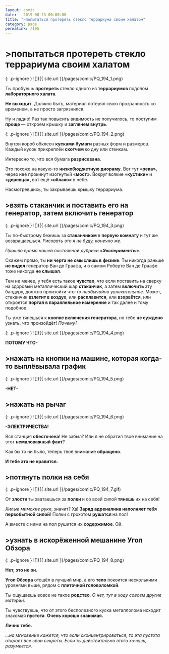 ```yaml
---
layout: comic
date:   2019-08-23 00:00:00 
title: ">попытаться протереть стекло террариума своим халатом"
category: page
permalink: /195
---
```

# >попытаться протереть стекло террариума своим халатом

{: .p-ignore }
![]({{ site.url }}/pages/comic/PQ_194_1.png)

Ты пробуешь <strong>протереть </strong>стекло одного из <strong>террариумов </strong>подолом <strong>лабораторного халата</strong>.

<strong>Не выходит</strong>. Должно быть, материал потерял свою прозрачность со временем, а не просто загрязнился. 

Ну и ладно! Раз так повысить видимость не получилось, то поступим <strong>проще </strong>— откроем крышку и <strong>заглянем внутрь</strong>. 

{: .p-ignore }
![]({{ site.url }}/pages/comic/PQ_194_2.png)

Внутри короб обклеен <strong>кусками бумаги</strong> разных форм и размеров. Каждый кусок прикреплён <strong>скотчем </strong>ко дну или стенкам.

Интересно то, что вся бумага <strong>разрисована</strong>.

Это похоже на какую-то <strong>низкобюджетную диораму</strong>. Вот тут «<strong>река»</strong>, через неё прокинут изогнутый «<strong>мост»</strong>. Вокруг всякие «<strong>кустики» </strong>и «<strong>деревца», </strong>вот ещё «<strong>облако» </strong>в небе.

Насмотревшись, ты закрываешь крышку террариума.

## >взять стаканчик и поставить его на генератор, затем включить генератор

{: .p-ignore }
![]({{ site.url }}/pages/comic/PQ_194_3.png)

Ты по-быстрому бежишь за <strong>стаканчиком </strong>в <strong>первую комнату</strong> и тут же возвращаешься. <em>Рисовать это я не буду, конечно же.</em>

<em>Пришло время нашей постоянной рубрики «<strong><strong>Эксперименты</strong></strong>».</em>

Скажем прямо, ты <strong>ни черта не смыслишь в</strong> <strong>физике</strong>. Ты никогда раньше <strong>не видел</strong> генератор Ван де Граафа, и о самом Роберте Ван де Граафе тоже никогда <strong>не слышал</strong>.

Тем не менее, у тебя есть такое <strong>чувство</strong>, что если поставить на сверху на здоровый металлический шар <strong>стаканчик</strong>, а затем <strong>включить </strong>эту бандуру, должно произойти что-то <em>необычайно увлекательное</em>. Может, стаканчик <strong>взлетит в воздух</strong>, или <strong>расплавится</strong>, или <strong>взорвётся</strong>, или откроется <strong>портал в параллельное измерение</strong> и так далее и тому подобное.

Ты уже тянешься к <strong>кнопке включения</strong> <strong>генератора</strong>, но тебе <strong>не суждено</strong> узнать, что произойдёт! <em>Почему?</em>

{: .p-ignore }
![]({{ site.url }}/pages/comic/PQ_194_4.png)

<strong>ПОТОМУ ЧТО-</strong>

## >нажать на кнопки на машине, которая когда-то выплёвывала график

{: .p-ignore }
![]({{ site.url }}/pages/comic/PQ_194_5.png)

<strong>-НЕТ-</strong>

## >нажать на рычаг

{: .p-ignore }
![]({{ site.url }}/pages/comic/PQ_194_6.png)

<strong>-ЭЛЕКТРИЧЕСТВА!</strong>

Вся станция <strong>обесточена</strong>! Не забыл? Или я не обратил твоё внимание на этот <strong>немаловажный факт</strong>?

Как бы то ни было, теперь твоё внимание <strong>обращено</strong>.

<strong>И тебе это не нравится.</strong>

## >потянуть полки на себя

{: .p-ignore }
![]({{ site.url }}/pages/comic/PQ_194_7.gif)

От <strong>злости </strong>ты хватаешься за <strong>полки </strong>и со всей силой <strong>тянешь </strong>их на себя!

<em>Хилые мимские руки</em>, значит? Ха! <strong>Заряд адреналина наполняет тебя первобытной силой</strong>! Полки с грохотом <strong>рушатся </strong>на пол!

А вместе с ними на пол рушится их <strong>содержимое</strong>. Ой.

## >узнать в искорёженной мешанине Угол Обзора

{: .p-ignore }
![]({{ site.url }}/pages/comic/PQ_194_8.png)

<strong>Нет, это не он.</strong> 

<strong>Угол Обзора</strong> отошёл в лучший мир, а его <strong>тело</strong> покоится несколькими уровнями выше, рядом с <strong>плиточной головоломкой</strong>.

Ты ощущаешь вовсе не такое <strong>родство</strong>. <em>О нет, тут в ходу совсем другие материи.</em>

Ты чувствуешь, что от этого бесполезного куска металлолома исходит знакомая <strong>пустота</strong>. <strong>Очень хорошо знакомая. </strong>

<strong>Лично тебе.</strong>

<em>…на мгновение кажется, что если сконцентрироваться, то эта пустота откроет все свои секреты. Если ты действительно этого хочешь, разумеется.</em>

